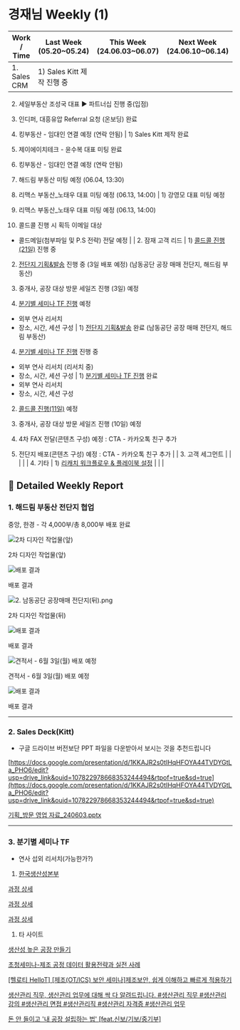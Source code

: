 # 경재님 Weekly (1)

| Work / Time | Last Week (05.20~05.24) | This Week (24.06.03~06.07) | Next Week (24.06.10~06.14) |
| --- | --- | --- | --- |
| 1. Sales CRM | 1) Sales Kitt 제작 진행 중

2) 세일부동산 조성국 대표 ▶️ 파트너십 진행 중(입점)

3) 인디퍼, 대흥유압 Referral 요청 (온보딩) 완료

4) 킹부동산 - 임대인 연결 예정 (연락 안됨) | 1) Sales Kitt 제작 완료

2) 제이에이치테크 - 윤수복 대표 미팅 완료

3) 킹부동산 - 임대인 연결 예정 (연락 안됨)

4) 해드림 부동산 미팅 예정 (06.04, 13:30)

5) 리맥스 부동산_노태우 대표 미팅 예정 (06.13, 14:00) | 1) 강영모 대표 미팅 예정

2) 리맥스 부동산_노태우 대표 미팅 예정 (06.13, 14:00)

3) 콜드콜 진행 시 획득 이메일 대상
 - 콜드메일(첨부파일 및 P.S 전략) 전달 예정 |
| 2. 잠재 고객 리드 | 1) [콜드콜 진행(21일)](https://www.notion.so/4d1c9c4d2a2e44d8bac99a436c49c50a?pvs=21) 진행 중

2) [전단지 기획&발송](https://www.notion.so/1e99a73352e740bc9704be2ba1df6e00?pvs=21) 진행 중 (3일 배포 예정)
(남동공단 공장 매매 전단지, 해드림 부동산)

3) 중개사, 공장 대상 방문 세일즈 진행 (3일) 예정

4) [분기별 세미나 TF 진행](https://www.notion.so/d52854e67c6240508cbdc36ccad63f92?pvs=21) 예정
 - 외부 연사 리서치
 - 장소, 시간, 세션 구성 | 1) [전단지 기획&발송](https://www.notion.so/1e99a73352e740bc9704be2ba1df6e00?pvs=21) 완료
(남동공단 공장 매매 전단지, 해드림 부동산)

4) [분기별 세미나 TF 진행](https://www.notion.so/d52854e67c6240508cbdc36ccad63f92?pvs=21) 진행 중
 - 외부 연사 리서치 (리서치 중)
 - 장소, 시간, 세션 구성 | 1) [분기별 세미나 TF 진행](https://www.notion.so/d52854e67c6240508cbdc36ccad63f92?pvs=21) 완료
 - 외부 연사 리서치 
 - 장소, 시간, 세션 구성 

2) [콜드콜 진행(11일)](https://www.notion.so/4d1c9c4d2a2e44d8bac99a436c49c50a?pvs=21) 예정

3) 중개사, 공장 대상 방문 세일즈 진행 (10일) 예정

4) 4차 FAX 전달(콘텐츠 구성) 예정
: CTA - 카카오톡 친구 추가

5) 전단지 배포(콘텐츠 구성) 예정
: CTA - 카카오톡 친구 추가 |
| 3. 고객 세그먼트 |  |  |  |
| 4. 기타 | 1) [리캐치 워크플로우 & 플레이북 설정](https://realizable.recatch.cc/deal-pipeline)
 | 
 |  |

## 📍 Detailed Weekly Report

### 1. 해드림 부동산 전단지 협업

중앙, 한경 - 각 4,000부/총 8,000부 배포 완료

![2차 디자인 작업물(앞)](1._%25EB%2582%25A8%25EB%258F%2599%25EA%25B3%25B5%25EB%258B%25A8_%25EA%25B3%25B5%25EC%259E%25A5%25EB%25A7%25A4%25EB%25A7%25A4_%25EC%25A0%2584%25EB%258B%25A8%25EC%25A7%2580(%25EC%2595%259E).png)

2차 디자인 작업물(앞)

![배포 결과](Untitled%2028.png)

배포 결과

![2. 남동공단 공장매매 전단지(뒤).png](2._%25EB%2582%25A8%25EB%258F%2599%25EA%25B3%25B5%25EB%258B%25A8_%25EA%25B3%25B5%25EC%259E%25A5%25EB%25A7%25A4%25EB%25A7%25A4_%25EC%25A0%2584%25EB%258B%25A8%25EC%25A7%2580(%25EB%2592%25A4).png)

2차 디자인 작업물(뒤)

![배포 결과](Untitled%2029.png)

배포 결과

![견적서 - 6월 3일(월) 배포 예정](Untitled%201.png)

견적서 - 6월 3일(월) 배포 예정

![배포 결과](Untitled%2030.png)

배포 결과

---

### 2. Sales Deck(Kitt)

- 구글 드라이브 버전보단 PPT 파일을 다운받아서 보시는 것을 추천드립니다

[https://docs.google.com/presentation/d/1KKAJR2s0tIHqHFOYA44TVDYGtLa_PHO6/edit?usp=drive_link&ouid=107822978668353244494&rtpof=true&sd=true](https://docs.google.com/presentation/d/1KKAJR2s0tIHqHFOYA44TVDYGtLa_PHO6/edit?usp=drive_link&ouid=107822978668353244494&rtpof=true&sd=true)

[기획_방문 영업 자료_240603.pptx](%25EA%25B8%25B0%25ED%259A%258D_%25EB%25B0%25A9%25EB%25AC%25B8_%25EC%2598%2581%25EC%2597%2585_%25EC%259E%2590%25EB%25A3%258C_240603.pptx)

---

### 3. 분기별 세미나 TF

- 연사 섭외 리서치(가능한가?)
1. [한국생산성본부](https://www.kpc.or.kr/)

[과정 상세](https://www.kpc.or.kr/PTWED003_dtil_view.do?ecno=43044)

[과정 상세](https://www.kpc.or.kr/PTWED003_dtil_view.do?ecno=43051)

[과정 상세](https://www.kpc.or.kr/PTWED003_dtil_view.do?ecno=43040)

1. 타 사이트

[생산성 높은 공장 만들기](http://wwwdev.kmoocs.kr/courses/course-v1:UC+UC002+2021_T2/about)

[초청세미나-제조 공정 데이터 활용전략과 실전 사례](https://brunch.co.kr/@innofit/237)

[[헬로티 HelloT] [제조(OT/ICS) 보안 세미나]제조보안, 쉽게 이해하고 빠르게 적용하기](https://www.hellot.net/mobile/article.html?no=84893)

[생산관리 직무, 생산관리 업무에 대해 싹 다 알려드립니다. #생산관리 직무 #생산관리 강의 #생산관리 면접 #생산관리직 #생산관리 자격증 #생산관리 업무](https://www.youtube.com/watch?v=vLgTSGQheyw)

[돈 안 들이고 '내 공장 설립하는 법' [feat.신보/기보/중기부]](https://www.youtube.com/watch?v=F3erLxovmFI)